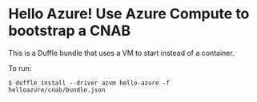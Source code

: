 # Hello Azure! Use Azure Compute to bootstrap a CNAB

This is a Duffle bundle that uses a VM to start instead of a container.

To run:
```
$ duffle install --driver azvm hello-azure -f helloazure/cnab/bundle.json
```